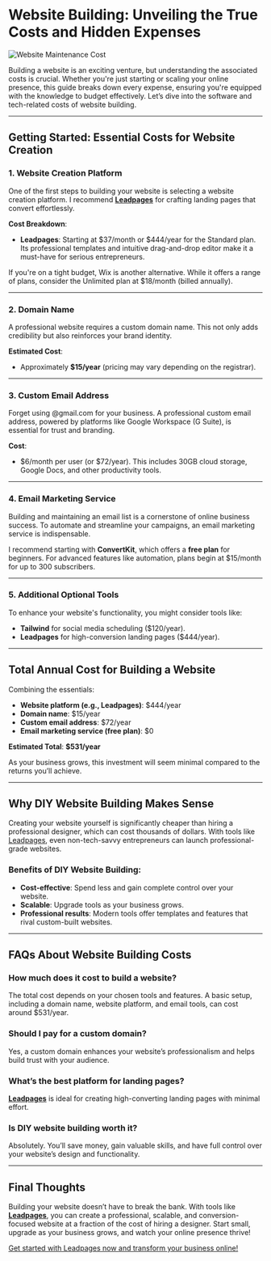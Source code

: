 # Website Building: Unveiling the True Costs and Hidden Expenses

![Website Maintenance Cost](https://static.wixstatic.com/media/eef33b_e441c022524748569b39015e47b54a5d~mv2.jpg/v1/fill/w_735,h_1102,al_c,q_85/eef33b_e441c022524748569b39015e47b54a5d~mv2.jpg)

Building a website is an exciting venture, but understanding the associated costs is crucial. Whether you're just starting or scaling your online presence, this guide breaks down every expense, ensuring you're equipped with the knowledge to budget effectively. Let’s dive into the software and tech-related costs of website building.

---

## Getting Started: Essential Costs for Website Creation

### **1. Website Creation Platform**
One of the first steps to building your website is selecting a website creation platform. I recommend [**Leadpages**](https://bit.ly/LEadPages) for crafting landing pages that convert effortlessly.

**Cost Breakdown**:  
- **Leadpages**: Starting at $37/month or $444/year for the Standard plan. Its professional templates and intuitive drag-and-drop editor make it a must-have for serious entrepreneurs.

If you're on a tight budget, Wix is another alternative. While it offers a range of plans, consider the Unlimited plan at $18/month (billed annually).

---

### **2. Domain Name**
A professional website requires a custom domain name. This not only adds credibility but also reinforces your brand identity.

**Estimated Cost**:  
- Approximately **$15/year** (pricing may vary depending on the registrar).

---

### **3. Custom Email Address**
Forget using @gmail.com for your business. A professional custom email address, powered by platforms like Google Workspace (G Suite), is essential for trust and branding.

**Cost**:  
- $6/month per user (or $72/year). This includes 30GB cloud storage, Google Docs, and other productivity tools.

---

### **4. Email Marketing Service**
Building and maintaining an email list is a cornerstone of online business success. To automate and streamline your campaigns, an email marketing service is indispensable.

I recommend starting with **ConvertKit**, which offers a **free plan** for beginners. For advanced features like automation, plans begin at $15/month for up to 300 subscribers.

---

### **5. Additional Optional Tools**
To enhance your website's functionality, you might consider tools like:
- **Tailwind** for social media scheduling ($120/year).
- **Leadpages** for high-conversion landing pages ($444/year).

---

## Total Annual Cost for Building a Website

Combining the essentials:
- **Website platform (e.g., Leadpages)**: $444/year  
- **Domain name**: $15/year  
- **Custom email address**: $72/year  
- **Email marketing service (free plan)**: $0  

**Estimated Total**: **$531/year**

As your business grows, this investment will seem minimal compared to the returns you’ll achieve.

---

## Why DIY Website Building Makes Sense

Creating your website yourself is significantly cheaper than hiring a professional designer, which can cost thousands of dollars. With tools like [Leadpages](https://bit.ly/LEadPages), even non-tech-savvy entrepreneurs can launch professional-grade websites.

### Benefits of DIY Website Building:
- **Cost-effective**: Spend less and gain complete control over your website.
- **Scalable**: Upgrade tools as your business grows.
- **Professional results**: Modern tools offer templates and features that rival custom-built websites.

---

## FAQs About Website Building Costs

### **How much does it cost to build a website?**
The total cost depends on your chosen tools and features. A basic setup, including a domain name, website platform, and email tools, can cost around $531/year.

### **Should I pay for a custom domain?**
Yes, a custom domain enhances your website’s professionalism and helps build trust with your audience.

### **What’s the best platform for landing pages?**
[**Leadpages**](https://bit.ly/LEadPages) is ideal for creating high-converting landing pages with minimal effort.

### **Is DIY website building worth it?**
Absolutely. You’ll save money, gain valuable skills, and have full control over your website’s design and functionality.

---

## Final Thoughts

Building your website doesn’t have to break the bank. With tools like [**Leadpages**](https://bit.ly/LEadPages), you can create a professional, scalable, and conversion-focused website at a fraction of the cost of hiring a designer. Start small, upgrade as your business grows, and watch your online presence thrive!

[Get started with Leadpages now and transform your business online!](https://bit.ly/LEadPages)
